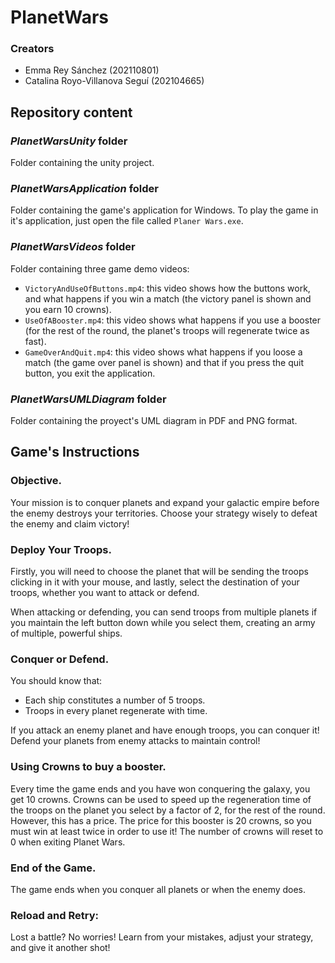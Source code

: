 # PlanetWars

### Creators
- Emma Rey Sánchez (202110801)
- Catalina Royo-Villanova Seguí (202104665)



## Repository content
### *PlanetWarsUnity* folder
Folder containing the unity project.
### *PlanetWarsApplication* folder
Folder containing the game's application for Windows. To play the game in it's application, just open the file called `Planer Wars.exe`.
### *PlanetWarsVideos* folder
Folder containing three game demo videos:
- `VictoryAndUseOfButtons.mp4`: this video shows how the buttons work, and what happens if you win a match (the victory panel is shown and you earn 10 crowns).
- `UseOfABooster.mp4`: this video shows what happens if you use a booster (for the rest of the round, the planet's troops will regenerate twice as fast).
- `GameOverAndQuit.mp4`: this video shows what happens if you loose a match (the game over panel is shown) and that if you press the quit button, you exit the application.
### *PlanetWarsUMLDiagram* folder
Folder containing the proyect's UML diagram in PDF and PNG format.



## Game's Instructions
### Objective.
Your mission is to conquer planets and expand your galactic empire before the enemy destroys your territories.
Choose your strategy wisely to defeat the enemy and claim victory!


### Deploy Your Troops.
Firstly, you will need to choose the planet that will be sending the troops clicking in it with your mouse, and lastly, select the destination of your troops, whether you want to attack or defend.

When attacking or defending, you can send troops from multiple planets if you maintain the left button down while you select them, creating an army of multiple, powerful ships.


### Conquer or Defend.
You should know that:
- Each ship constitutes a number of 5 troops.
- Troops in every planet regenerate with time.

If you attack an enemy planet and have enough troops, you can conquer it!
Defend your planets from enemy attacks to maintain control!


### Using Crowns to buy a booster.

Every time the game ends and you have won conquering the galaxy, you get 10 crowns. Crowns can be used to speed up the regeneration time of the troops on the planet you select by a factor of 2, for the rest of the round. However, this has a price. The price for this booster is 20 crowns, so you must win at least twice in order to use it! The number of crowns will reset to 0 when exiting Planet Wars.


### End of the Game.
The game ends when you conquer all planets or when the enemy does.


### Reload and Retry:
Lost a battle? No worries! Learn from your mistakes, adjust your strategy, and give it another shot!
